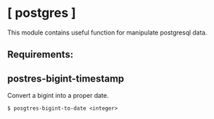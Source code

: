# [ postgres ]

This module contains useful function for manipulate postgresql data.

Requirements:
-------------

<None>

## postres-bigint-timestamp

Convert a bigint into a proper date.

```
$ posgtres-bigint-to-date <integer>
```
